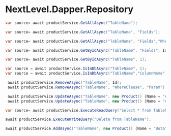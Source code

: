 # NextLevel.Dapper.Repository
```csharp
var source= await productService.GetAllAsync("TableName");
```
```csharp
var source= await productService.GetAllAsync("TableName", "Fields");
```
```csharp
var source= await productService.GetAllAsync("TableName", "Fields","WhereClause","Param"); 
```
```csharp
var source= await productService.GetByIdAsync("TableName", "Fields", Id);
```
```csharp
var source= await productService.GetByIdAsync("TableName", 1);
```

```csharp
var source = await productService.IsInDbAsync("TableName", 1);
var source = await productService.IsInDbAsync("TableName","ColumnName","Param");
```

```csharp
 await productService.RemoveAsync("TableName", Id);
 await productService.RemoveAsync("TableName", "WhereClause", "Param");

 ```
```csharp
 await productService.UpdateAsync("TableName", new Product() {Name = "AOM"});
 await productService.UpdateAsync("TableName", new Product() {Name = "AOM"}, Id);
 ```

 ```csharp
 var source= await productService.ExecuteReadQuery("Select * from TableName");
 ```

 ```csharp
 await productService.ExecuteWriteQuery("Delete from TableName");
 ```
 ```csharp
 await productService.AddAsync("TableName", new Product() {Name = "Dota"});
 ```


